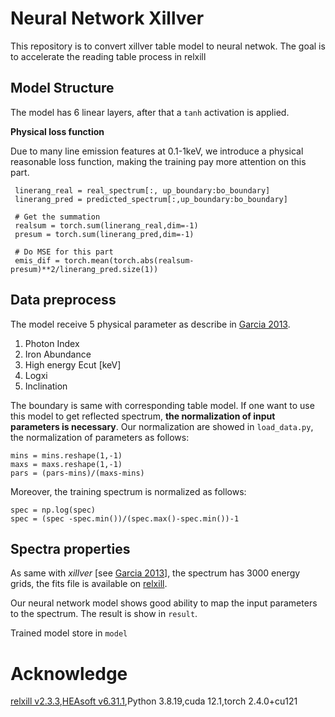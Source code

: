 # Neural Network Xillver
 This repository is to convert xillver table model to neural netwok. The goal is to accelerate the reading table process in relxill 


## Model Structure

The model has 6 linear layers, after that a `tanh` activation is applied.

**Physical loss function**

Due to many line emission features at 0.1-1keV, we introduce a physical reasonable loss function, making the training pay more attention on this part.

```
 linerang_real = real_spectrum[:, up_boundary:bo_boundary]
 linerang_pred = predicted_spectrum[:,up_boundary:bo_boundary]
 
 # Get the summation
 realsum = torch.sum(linerang_real,dim=-1)
 presum = torch.sum(linerang_pred,dim=-1)

 # Do MSE for this part
 emis_dif = torch.mean(torch.abs(realsum-presum)**2/linerang_pred.size(1))
```

## Data preprocess

The model receive 5 physical parameter as describe in [Garcia 2013](https://arxiv.org/abs/1303.2112). 

1. Photon Index
2. Iron Abundance
3. High energy Ecut [keV]
4. Logxi
5. Inclination

The boundary is same with corresponding table model. If one want to use this model to get reflected spectrum, **the normalization of input parameters is necessary**. Our normalization are showed in `load_data.py`, the normalization of parameters as follows:

```
mins = mins.reshape(1,-1)
maxs = maxs.reshape(1,-1)
pars = (pars-mins)/(maxs-mins)
```

Moreover, the training spectrum is normalized as follows:

```
spec = np.log(spec)
spec = (spec -spec.min())/(spec.max()-spec.min())-1
```

## Spectra properties

As same with *xillver* [see [Garcia 2013](https://arxiv.org/abs/1303.2112)], the spectrum has 3000 energy grids, the fits file is available on [relxill](https://www.sternwarte.uni-erlangen.de/~dauser/research/relxill/). 

Our neural network model shows good ability to map the input parameters to the spectrum. The result is show in `result`. 

Trained model store in `model`

# Acknowledge
[relxill v2.3.3](https://www.sternwarte.uni-erlangen.de/~dauser/research/relxill/),[HEAsoft v6.31.1](https://heasarc.gsfc.nasa.gov/docs/software/heasoft/),Python 3.8.19,cuda 12.1,torch 2.4.0+cu121




